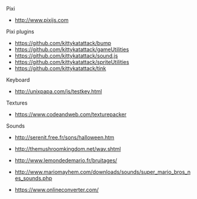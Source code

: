 Pixi

- http://www.pixijs.com

Pixi plugins

- https://github.com/kittykatattack/bump
- https://github.com/kittykatattack/gameUtilities
- https://github.com/kittykatattack/sound.js
- https://github.com/kittykatattack/spriteUtilities
- https://github.com/kittykatattack/tink

Keyboard

- http://unixpapa.com/js/testkey.html

Textures

- https://www.codeandweb.com/texturepacker

Sounds 

- http://serenit.free.fr/sons/halloween.htm
- http://themushroomkingdom.net/wav.shtml
- http://www.lemondedemario.fr/bruitages/
- http://www.mariomayhem.com/downloads/sounds/super_mario_bros_nes_sounds.php

- https://www.onlineconverter.com/